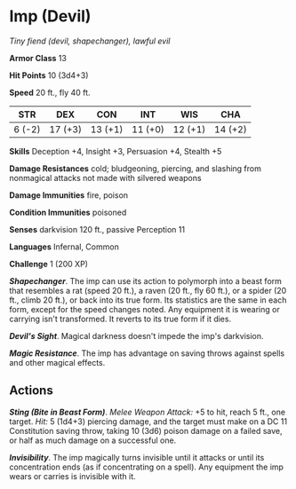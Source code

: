 # Imp (Devil)

*Tiny fiend (devil, shapechanger), lawful evil*

**Armor Class** 13

**Hit Points** 10 (3d4+3)

**Speed** 20 ft., fly 40 ft.

| STR    | DEX     | CON     | INT     | WIS     | CHA     |
|--------|---------|---------|---------|---------|---------|
| 6 (-2) | 17 (+3) | 13 (+1) | 11 (+0) | 12 (+1) | 14 (+2) |

**Skills** Deception +4, Insight +3, Persuasion +4, Stealth +5

**Damage Resistances** cold; bludgeoning, piercing, and slashing from nonmagical attacks not made with silvered weapons

**Damage Immunities** fire, poison

**Condition Immunities** poisoned

**Senses** darkvision 120 ft., passive Perception 11

**Languages** Infernal, Common

**Challenge** 1 (200 XP)

***Shapechanger***. The imp can use its action to polymorph into a beast form that resembles a rat (speed 20 ft.), a raven (20 ft., fly 60 ft.), or a spider (20 ft., climb 20 ft.), or back into its true form. Its statistics are the same in each form, except for the speed changes noted. Any equipment it is wearing or carrying isn't transformed. It reverts to its true form if it dies.

***Devil's Sight***. Magical darkness doesn't impede the imp's darkvision.

***Magic Resistance***. The imp has advantage on saving throws against spells and other magical effects.

## Actions

***Sting (Bite in Beast Form)***. *Melee Weapon Attack:* +5 to hit, reach 5 ft., one target. *Hit:* 5 (1d4+3) piercing damage, and the target must make on a DC 11 Constitution saving throw, taking 10 (3d6) poison damage on a failed save, or half as much damage on a successful one.

***Invisibility***. The imp magically turns invisible until it attacks or until its concentration ends (as if concentrating on a spell). Any equipment the imp wears or carries is invisible with it.